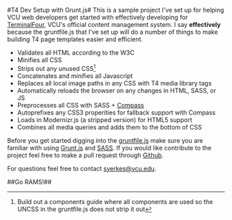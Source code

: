 #T4 Dev Setup with Grunt.js#
This is a sample project I've set up for helping VCU web developers get started with effectively developing for [TerminalFour](http://www.terminalfour.com), VCU's official content management system. I say **effectively** because the gruntfile.js that I've set up will do a number of things to make building T4 page templates easier and efficient.  

*	Validates all HTML according to the W3C
*	Minifies all CSS
*	Strips out any unused CSS[^1]
*	Concatenates and minifies all Javascript
*	Replaces all local image paths in any CSS with T4 media library tags
*	Automatically reloads the browser on any changes in HTML, SASS, or JS
*	Preprocesses all CSS with SASS + [Compass](http://compass-style.org/)
*	Autoprefixes any CSS3 properities for fallback support with Compass
*	Loads in Modernizr.js (a stripped version) for HTML5 support
*	Combines all media queries and adds them to the bottom of CSS

Before you get started digging into the [gruntfile.js](/gruntfile.js) make sure you are familiar with using [Grunt.js](http://gruntjs.com/) and [SASS](http://sass-lang.com/). If you would like contribute to the project feel free to make a pull request through [Github](https://github.com/samyerkes/t4-dev).

[^1]: Build out a components guide where all components are used so the UNCSS in the gruntfile.js does not strip it out

For questions feel free to contact [syerkes@vcu.edu](mailto:syerkes@vcu.edu).

##Go RAMS!##